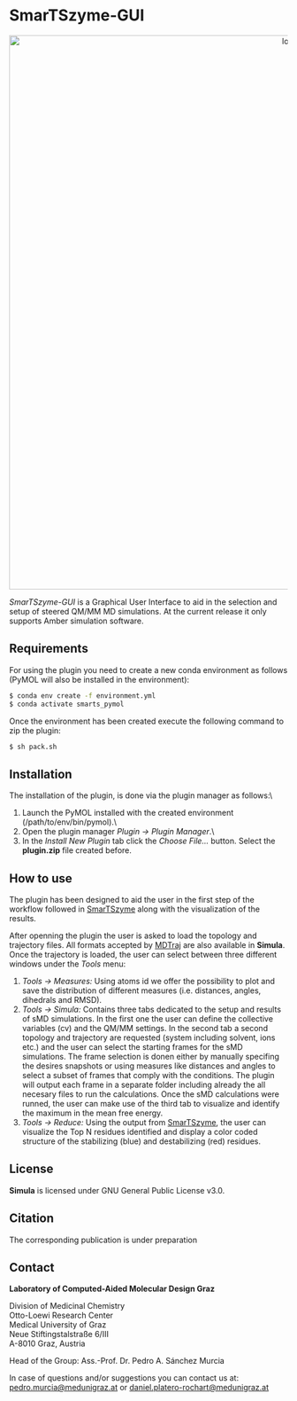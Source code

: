 # SmarTSzyme-GUI
<div align="center">
<img src="images/header.png" alt="load" width="1000"/>
</div>

*SmarTSzyme-GUI* is a Graphical User Interface to aid in the selection and setup of steered QM/MM MD simulations. At the current release it only supports Amber simulation software.

## Requirements
For using the plugin you need to create a new conda environment as follows (PyMOL will also be installed in the environment):
```bash
$ conda env create -f environment.yml
$ conda activate smarts_pymol 
```
Once the environment has been created execute the following command to zip the plugin:
```bash
$ sh pack.sh
```

## Installation
The installation of the plugin, is done via the plugin manager as follows:\
1. Launch the PyMOL installed with the created environment (/path/to/env/bin/pymol).\
2. Open the plugin manager *Plugin -> Plugin Manager*.\
3. In the *Install New Plugin* tab click the *Choose File...* button. Select the **plugin.zip** file created before.

## How to use
The plugin has been designed to aid the user in the first step of the workflow followed in [SmarTSzyme](https://github.com/CAMDGraz/SmarTSzyme) along with the visualization of the results.

After openning the plugin the user is asked to load the topology and trajectory files. All formats accepted by [MDTraj](https://mdtraj.org/1.9.4/index.html) are also available in **Simula**. Once the trajectory is loaded, the user can select between three different windows under the *Tools* menu:

1. *Tools -> Measures:* Using atoms id we offer the possibility to plot and save the distribution of different measures (i.e. distances, angles, dihedrals and RMSD).
2. *Tools -> Simula:* Contains three tabs dedicated to the setup and results of sMD simulations. In the first one the user can define the collective variables (cv) and the QM/MM settings. In the second tab a second topology and trajectory are requested (system including solvent, ions etc.) and the user can select the starting frames for the sMD simulations. The frame selection is donen either by manually specifing the desires snapshots or using measures like distances and angles to select a subset of frames that comply with the conditions. The plugin will output each frame in a separate folder including already the all necesary files to run the calculations. Once the sMD calculations were runned, the user can make use of the third tab to visualize and identify the maximum in the mean free energy.
3. *Tools -> Reduce:* Using the output from [SmarTSzyme](https://github.com/CAMDGraz/SmarTSzyme), the user can visualize the Top N residues identified and display a color coded structure of the stabilizing (blue) and destabilizing (red) residues.

## License
**Simula** is licensed under GNU General Public License v3.0.

## Citation
The corresponding publication is under preparation

## Contact
**Laboratory of Computed-Aided Molecular Design Graz**

Division of Medicinal Chemistry\
Otto-Loewi Research Center\
Medical University of Graz\
Neue Stiftingstalstraße 6/III\
A-8010 Graz, Austria

Head of the Group: Ass.-Prof. Dr. Pedro A. Sánchez Murcia
 
In case of questions and/or suggestions you can contact us at: pedro.murcia@medunigraz.at or daniel.platero-rochart@medunigraz.at

